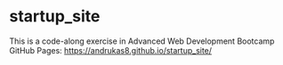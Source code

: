 # startup_site
This is a code-along exercise in Advanced Web Development Bootcamp
GitHub Pages: https://andrukas8.github.io/startup_site/
